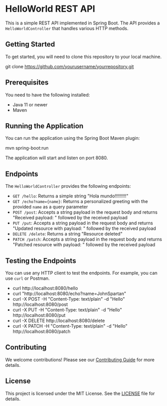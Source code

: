 # HelloWorld REST API

This is a simple REST API implemented in Spring Boot. The API provides a `HelloWorldController` that handles various HTTP methods.

## Getting Started

To get started, you will need to clone this repository to your local machine.

git clone https://github.com/yourusername/yourrepository.git


## Prerequisites

You need to have the following installed:

- Java 11 or newer
- Maven

## Running the Application

You can run the application using the Spring Boot Maven plugin:

mvn spring-boot:run


The application will start and listen on port 8080.

## Endpoints

The `HelloWorldController` provides the following endpoints:

- `GET /hello`: Returns a simple string "Hola mundo!!!!!!!!!"
- `GET /echo?name={name}`: Returns a personalized greeting with the provided `name` as a query parameter
- `POST /post`: Accepts a string payload in the request body and returns "Received payload: " followed by the received payload
- `PUT /put`: Accepts a string payload in the request body and returns "Updated resource with payload: " followed by the received payload
- `DELETE /delete`: Returns a string "Resource deleted"
- `PATCH /patch`: Accepts a string payload in the request body and returns "Patched resource with payload: " followed by the received payload

## Testing the Endpoints

You can use any HTTP client to test the endpoints. For example, you can use `curl` or Postman.

- curl http://localhost:8080/hello
- curl "http://localhost:8080/echo?name=JohnSpartan"
- curl -X POST -H "Content-Type: text/plain" -d "Hello" http://localhost:8080/post
- curl -X PUT -H "Content-Type: text/plain" -d "Hello" http://localhost:8080/put
- curl -X DELETE http://localhost:8080/delete
- curl -X PATCH -H "Content-Type: text/plain" -d "Hello" http://localhost:8080/patch


## Contributing

We welcome contributions! Please see our [Contributing Guide](CONTRIBUTING.md) for more details.

## License

This project is licensed under the MIT License. See the [LICENSE](LICENSE) file for details.
